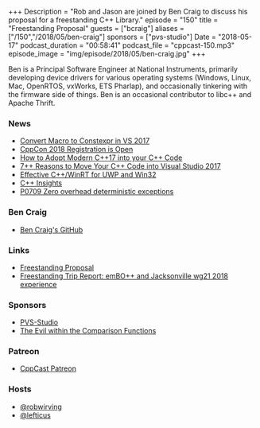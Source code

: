 +++
Description = "Rob and Jason are joined by Ben Craig to discuss his proposal for a freestanding C++ Library."
episode = "150"
title = "Freestanding Proposal"
guests = ["bcraig"]
aliases = ["/150","/2018/05/ben-craig"]
sponsors = ["pvs-studio"]
Date = "2018-05-17"
podcast_duration = "00:58:41"
podcast_file = "cppcast-150.mp3"
episode_image = "img/episode/2018/05/ben-craig.jpg"
+++

Ben is a Principal Software Engineer at National Instruments, primarily developing device drivers for various operating systems (Windows, Linux, Mac, OpenRTOS, vxWorks, ETS Pharlap), and occasionally tinkering with the firmware side of things.  Ben is an occasional contributor to libc++ and Apache Thrift.

### News ###

 - [Convert Macro to Constexpr in VS 2017](https://twitter.com/mluparu/status/994315571901681664)
 - [CppCon 2018 Registration is Open](https://cppcon.org/regopen2018/)
 - [How to Adopt Modern C++17 into your C++ Code](https://channel9.msdn.com/Events/Build/2018/BRK2146)
 - [7++ Reasons to Move Your C++ Code into Visual Studio 2017](https://channel9.msdn.com/Events/Build/2018/BRK2139)
 - [Effective C++/WinRT for UWP and Win32](https://channel9.msdn.com/events/Build/2018/BRK2425)
 - [C++ Insights](https://cppinsights.io/)
 - [P0709 Zero overhead deterministic exceptions](http://www.open-std.org/jtc1/sc22/wg21/docs/papers/2018/p0709r0.pdf)
 
### Ben Craig ###

 - [Ben Craig's GitHub](https://github.com/ben-craig)

### Links ###

 - [Freestanding Proposal](https://github.com/ben-craig/freestanding_proposal)
 - [Freestanding Trip Report: emBO++ and Jacksonville wg21 2018 experience](https://www.reddit.com/r/cpp/comments/86mopg/freestanding_trip_report_embo_and_jacksonville/)

### Sponsors ###

- [PVS-Studio](https://www.viva64.com/pvs-studio)
- [The Evil within the Comparison Functions](https://www.viva64.com/en/b/0509/)

### Patreon ###

- [CppCast Patreon](https://www.patreon.com/CppCast)

### Hosts ###

- [@robwirving](https://twitter.com/robwirving)
- [@lefticus](https://twitter.com/lefticus)

